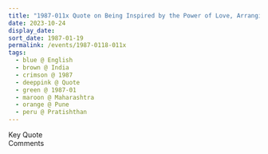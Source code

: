 ```yaml
---
title: "1987-011x Quote on Being Inspired by the Power of Love, Arranging the Visit of Ajanta and Ellora Caves, Pratiṣhṭhān, NDA Road, Warje, Pune, Maharashtra, India"
date: 2023-10-24
display_date: 
sort_date: 1987-01-19
permalink: /events/1987-0118-011x
tags:
  - blue @ English
  - brown @ India
  - crimson @ 1987
  - deeppink @ Quote
  - green @ 1987-01
  - maroon @ Maharashtra
  - orange @ Pune
  - peru @ Pratishthan
---
```


<wave-list>
  <list-title color="green" width="75">Key Quote</list-title>
  <list-item color="BlanchedAlmond"  width="200"></list-item>
  <list-item color="Lavender"></list-item>
  <list-item color="BlanchedAlmond"></list-item>
</wave-list>

<br>

<wave-list>
  <list-title color="green" width="75">Comments</list-title>
  <list-item color="BlanchedAlmond"  width="200"></list-item>
  <list-item color="Lavender"></list-item>
  <list-item color="BlanchedAlmond"></list-item>
</wave-list>